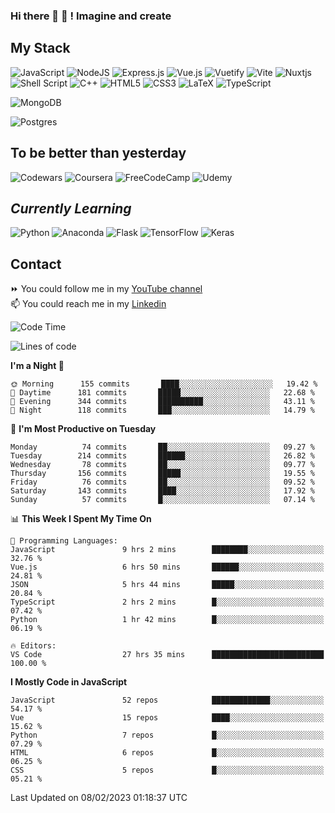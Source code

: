 ### Hi there 👋 🤖 ! Imagine and create

## My Stack
![JavaScript](https://img.shields.io/badge/javascript-%23323330.svg?style=for-the-badge&logo=javascript&logoColor=%23F7DF1E) ![NodeJS](https://img.shields.io/badge/node.js-6DA55F?style=for-the-badge&logo=node.js&logoColor=white) <img alt="Express.js" src="https://img.shields.io/badge/express.js%20-%23404d59.svg?&style=for-the-badge"/> ![Vue.js](https://img.shields.io/badge/vuejs-%2335495e.svg?style=for-the-badge&logo=vuedotjs&logoColor=%234FC08D) ![Vuetify](https://img.shields.io/badge/Vuetify-1867C0?style=for-the-badge&logo=vuetify&logoColor=AEDDFF) ![Vite](https://img.shields.io/badge/vite-%23646CFF.svg?style=for-the-badge&logo=vite&logoColor=white) ![Nuxtjs](https://img.shields.io/badge/Nuxt-002E3B?style=for-the-badge&logo=nuxtdotjs&logoColor=#00DC82) ![Shell Script](https://img.shields.io/badge/shell_script-%23121011.svg?style=for-the-badge&logo=gnu-bash&logoColor=white) ![C++](https://img.shields.io/badge/c++-%2300599C.svg?style=for-the-badge&logo=c%2B%2B&logoColor=white) ![HTML5](https://img.shields.io/badge/html5-%23E34F26.svg?style=for-the-badge&logo=html5&logoColor=white) ![CSS3](https://img.shields.io/badge/css3-%231572B6.svg?style=for-the-badge&logo=css3&logoColor=white) ![LaTeX](https://img.shields.io/badge/latex-%23008080.svg?style=for-the-badge&logo=latex&logoColor=white) ![TypeScript](https://img.shields.io/badge/typescript-%23007ACC.svg?style=for-the-badge&logo=typescript&logoColor=white)
<div>
  <img alt="MongoDB" src ="https://img.shields.io/badge/MongoDB-%234ea94b.svg?&style=for-the-badge&logo=mongodb&logoColor=white"/>
  
  ![Postgres](https://img.shields.io/badge/postgres-%23316192.svg?style=for-the-badge&logo=postgresql&logoColor=white)
</div>

## To be better than yesterday
![Codewars](https://img.shields.io/badge/Codewars-B1361E?style=for-the-badge&logo=codewars&logoColor=grey)
  ![Coursera](https://img.shields.io/badge/Coursera-%230056D2.svg?style=for-the-badge&logo=Coursera&logoColor=white)
  ![FreeCodeCamp](https://img.shields.io/badge/Freecodecamp-%23123.svg?&style=for-the-badge&logo=freecodecamp&logoColor=green)
  ![Udemy](https://img.shields.io/badge/Udemy-A435F0?style=for-the-badge&logo=Udemy&logoColor=white)

## *Currently Learning*
![Python](https://img.shields.io/badge/python-3670A0?style=for-the-badge&logo=python&logoColor=ffdd54) ![Anaconda](https://img.shields.io/badge/Anaconda-%2344A833.svg?style=for-the-badge&logo=anaconda&logoColor=white) 
![Flask](https://img.shields.io/badge/flask-%23000.svg?style=for-the-badge&logo=flask&logoColor=white) ![TensorFlow](https://img.shields.io/badge/TensorFlow-%23FF6F00.svg?style=for-the-badge&logo=TensorFlow&logoColor=white) ![Keras](https://img.shields.io/badge/Keras-%23D00000.svg?style=for-the-badge&logo=Keras&logoColor=white)

## Contact
⏩ You could follow me in my <a href="https://www.youtube.com/c/ViktorJimenezF" target="blank">YouTube channel</a>   <br>
📫 You could reach me in my <a href="https://www.linkedin.com/in/victorjuanjimenez/" target="blank">Linkedin</a>  

<!--START_SECTION:waka-->
![Code Time](http://img.shields.io/badge/Code%20Time-733%20hrs%2051%20mins-blue)

![Lines of code](https://img.shields.io/badge/From%20Hello%20World%20I%27ve%20Written-118%20Thousand%20lines%20of%20code-blue)

**I'm a Night 🦉** 

```text
🌞 Morning      155 commits       ████░░░░░░░░░░░░░░░░░░░░░   19.42 % 
🌆 Daytime      181 commits       █████░░░░░░░░░░░░░░░░░░░░   22.68 % 
🌃 Evening      344 commits       ██████████░░░░░░░░░░░░░░░   43.11 % 
🌙 Night        118 commits       ███░░░░░░░░░░░░░░░░░░░░░░   14.79 % 

```
📅 **I'm Most Productive on Tuesday** 

```text
Monday          74 commits       ██░░░░░░░░░░░░░░░░░░░░░░░   09.27 % 
Tuesday        214 commits       ██████░░░░░░░░░░░░░░░░░░░   26.82 % 
Wednesday       78 commits       ██░░░░░░░░░░░░░░░░░░░░░░░   09.77 % 
Thursday       156 commits       █████░░░░░░░░░░░░░░░░░░░░   19.55 % 
Friday          76 commits       ██░░░░░░░░░░░░░░░░░░░░░░░   09.52 % 
Saturday       143 commits       ████░░░░░░░░░░░░░░░░░░░░░   17.92 % 
Sunday          57 commits       █░░░░░░░░░░░░░░░░░░░░░░░░   07.14 % 

```


📊 **This Week I Spent My Time On** 

```text
💬 Programming Languages: 
JavaScript               9 hrs 2 mins        ████████░░░░░░░░░░░░░░░░░   32.76 % 
Vue.js                   6 hrs 50 mins       ██████░░░░░░░░░░░░░░░░░░░   24.81 % 
JSON                     5 hrs 44 mins       █████░░░░░░░░░░░░░░░░░░░░   20.84 % 
TypeScript               2 hrs 2 mins        █░░░░░░░░░░░░░░░░░░░░░░░░   07.42 % 
Python                   1 hr 42 mins        █░░░░░░░░░░░░░░░░░░░░░░░░   06.19 % 

🔥 Editors: 
VS Code                  27 hrs 35 mins      █████████████████████████   100.00 % 

```

**I Mostly Code in JavaScript** 

```text
JavaScript               52 repos            █████████████░░░░░░░░░░░░   54.17 % 
Vue                      15 repos            ████░░░░░░░░░░░░░░░░░░░░░   15.62 % 
Python                   7 repos             █░░░░░░░░░░░░░░░░░░░░░░░░   07.29 % 
HTML                     6 repos             █░░░░░░░░░░░░░░░░░░░░░░░░   06.25 % 
CSS                      5 repos             █░░░░░░░░░░░░░░░░░░░░░░░░   05.21 % 

```



 Last Updated on 08/02/2023 01:18:37 UTC
<!--END_SECTION:waka-->

<!--
**ViktorJJF/ViktorJJF** is a ✨ _special_ ✨ repository because its `README.md` (this file) appears on your GitHub profile.



Here are some ideas to get you started:

- 🔭 I’m currently working on ...
- 🌱 I’m currently learning ...
- 👯 I’m looking to collaborate on ...
- 🤔 I’m looking for help with ...
- 💬 Ask me about ...
- 📫 How to reach me: ...
- 😄 Pronouns: ...
- ⚡ Fun fact: ...
-->
